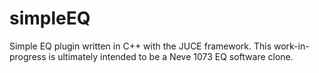 # simpleEQ
Simple EQ plugin written in C++ with the JUCE framework. This work-in-progress is ultimately intended to be a Neve 1073 EQ software clone.
